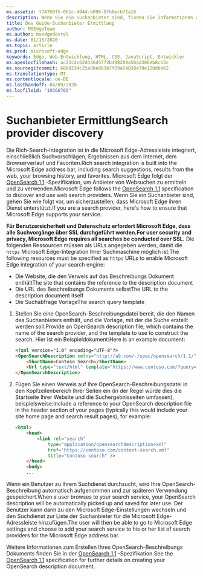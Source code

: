 ```yaml
---
ms.assetid: f74760f5-061c-494d-b096-9fb6ecb71a16
description: Wenn Sie ein Suchanbieter sind, finden Sie Informationen dazu, wie Sie sicherstellen können, dass Microsoft Edge ihren Dienst unterstützt.
title: Dev Guide-Suchanbieter Ermittlung
author: MSEdgeTeam
ms.author: msedgedevrel
ms.date: 01/15/2020
ms.topic: article
ms.prod: microsoft-edge
keywords: Edge, Web-Entwicklung, HTML, CSS, JavaScript, Entwickler
ms.openlocfilehash: ac23c2c62d436d5772b498208a56ad306eb8cb3c
ms.sourcegitcommit: 6860234c25a8be863b7f29a54838e78e120dbb62
ms.translationtype: MT
ms.contentlocale: de-DE
ms.lasthandoff: 04/09/2020
ms.locfileid: "10566765"
---
```

# <span data-ttu-id="58523-104">Suchanbieter Ermittlung</span><span class="sxs-lookup"><span data-stu-id="58523-104">Search provider discovery</span></span>


<span data-ttu-id="58523-105">Die Rich-Search-Integration ist in die Microsoft Edge-Adressleiste integriert, einschließlich Suchvorschlägen, Ergebnissen aus dem Internet, dem Browserverlauf und Favoriten.</span><span class="sxs-lookup"><span data-stu-id="58523-105">Rich search integration is built into the Microsoft Edge address bar, including search suggestions, results from the web, your browsing history, and favorites.</span></span> <span data-ttu-id="58523-106">Microsoft Edge folgt der [OpenSearch 1,1](https://go.microsoft.com/fwlink/p/?LinkID=208582) -Spezifikation, um Anbieter von Websuchen zu ermitteln und zu verwenden.</span><span class="sxs-lookup"><span data-stu-id="58523-106">Microsoft Edge follows the [OpenSearch 1.1](https://go.microsoft.com/fwlink/p/?LinkID=208582) specification to discover and use web search providers.</span></span> <span data-ttu-id="58523-107">Wenn Sie ein Suchanbieter sind, gehen Sie wie folgt vor, um sicherzustellen, dass Microsoft Edge ihren Dienst unterstützt.</span><span class="sxs-lookup"><span data-stu-id="58523-107">If you are a search provider, here's how to ensure that Microsoft Edge supports your service.</span></span>

**<span data-ttu-id="58523-108">Für Benutzersicherheit und Datenschutz erfordert Microsoft Edge, dass alle Suchvorgänge über SSL durchgeführt werden.</span><span class="sxs-lookup"><span data-stu-id="58523-108">For user security and privacy, Microsoft Edge requires all searches be conducted over SSL.</span></span>** <span data-ttu-id="58523-109">Die folgenden Ressourcen müssen als URLs angegeben werden, damit die `https` Microsoft Edge-Integration Ihrer Suchmaschine möglich ist:</span><span class="sxs-lookup"><span data-stu-id="58523-109">The following resources must be specified as `https` URLs to enable Microsoft Edge integration of your search engine:</span></span>
* <span data-ttu-id="58523-110">Die Website, die den Verweis auf das Beschreibungs Dokument enthält</span><span class="sxs-lookup"><span data-stu-id="58523-110">The site that contains the reference to the description document</span></span>
* <span data-ttu-id="58523-111">Die URL des Beschreibungs Dokuments selbst</span><span class="sxs-lookup"><span data-stu-id="58523-111">The URL to the description document itself</span></span>
* <span data-ttu-id="58523-112">Die Suchabfrage Vorlage</span><span class="sxs-lookup"><span data-stu-id="58523-112">The search query template</span></span> 

1.  <span data-ttu-id="58523-113">Stellen Sie eine OpenSearch-Beschreibungsdatei bereit, die den Namen des Suchanbieters enthält, und die Vorlage, mit der die Suche erstellt werden soll.</span><span class="sxs-lookup"><span data-stu-id="58523-113">Provide an OpenSearch description file, which contains the name of the search provider, and the template to use to construct the search.</span></span> <span data-ttu-id="58523-114">Hier ist ein Beispieldokument:</span><span class="sxs-lookup"><span data-stu-id="58523-114">Here is an example document:</span></span>

    ```html
    <?xml version="1.0" encoding="UTF-8"?> 
    <OpenSearchDescription xmlns="http://a9.com/-/spec/opensearch/1.1/">
        <ShortName>Contoso Search</ShortName>
        <Url type="text/html" template="https://www.contoso.com/?query={searchTerms}"/> 
    </OpenSearchDescription>
    ```

2.  <span data-ttu-id="58523-115">Fügen Sie einen Verweis auf Ihre OpenSearch-Beschreibungsdatei in den Kopfzeilenbereich Ihrer Seiten ein (in der Regel würde dies die Startseite Ihrer Website und die Suchergebnisseiten umfassen), beispielsweise:</span><span class="sxs-lookup"><span data-stu-id="58523-115">Include a reference to your OpenSearch description file in the header section of your pages (typically this would include your site home page and search result pages), for example:</span></span>

    ```html
    <html>
        <head>
            <link rel="search" 
                type="application/opensearchdescription+xml"  
                href="https://contoso.com/content-search.xml" 
                title="Contoso search" /> 
        </head> 
        <body> 
        ...
    ```

<span data-ttu-id="58523-116">Wenn ein Benutzer zu Ihrem Suchdienst durchsucht, wird Ihre OpenSearch-Beschreibung automatisch aufgenommen und zur späteren Verwendung gespeichert.</span><span class="sxs-lookup"><span data-stu-id="58523-116">When a user browses to your search service, your OpenSearch description will be automatically picked up and saved for later use.</span></span> <span data-ttu-id="58523-117">Der Benutzer kann dann zu den Microsoft Edge-Einstellungen wechseln und den Suchdienst zur Liste der Suchanbieter für die Microsoft Edge-Adressleiste hinzufügen.</span><span class="sxs-lookup"><span data-stu-id="58523-117">The user will then be able to go to Microsoft Edge settings and choose to add your search service to his or her list of search providers for the Microsoft Edge address bar.</span></span>

<span data-ttu-id="58523-118">Weitere Informationen zum Erstellen Ihres OpenSearch-Beschreibungs Dokuments finden Sie in der [OpenSearch 1,1](https://go.microsoft.com/fwlink/p/?LinkID=208582) -Spezifikation.</span><span class="sxs-lookup"><span data-stu-id="58523-118">See the [OpenSearch 1.1](https://go.microsoft.com/fwlink/p/?LinkID=208582) specification for further details on creating your OpenSearch description document.</span></span>
